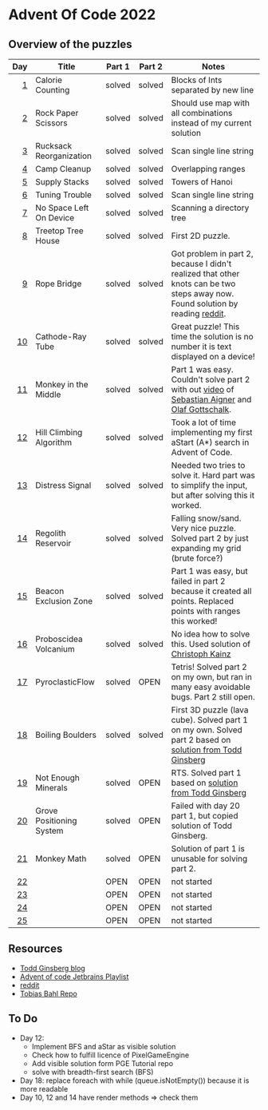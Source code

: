 # Advent Of Code 2022

## Overview of the puzzles

|  Day | Title                    | Part 1 | Part 2 | Notes                                                                                                                            |
|-----:|--------------------------|--------|--------|----------------------------------------------------------------------------------------------------------------------------------|
|  [1] | Calorie Counting         | solved | solved | Blocks of Ints separated by new line                                                                                             |
|  [2] | Rock Paper Scissors      | solved | solved | Should use map with all combinations instead of my current solution                                                              |
|  [3] | Rucksack Reorganization  | solved | solved | Scan single line string                                                                                                          |
|  [4] | Camp Cleanup             | solved | solved | Overlapping ranges                                                                                                               |
|  [5] | Supply Stacks            | solved | solved | Towers of Hanoi                                                                                                                  |
|  [6] | Tuning Trouble           | solved | solved | Scan single line string                                                                                                          |
|  [7] | No Space Left On Device  | solved | solved | Scanning a directory tree                                                                                                        |
|  [8] | Treetop Tree House       | solved | solved | First 2D puzzle.                                                                                                                 |
|  [9] | Rope Bridge              | solved | solved | Got problem in part 2, because I didn't realized that other knots can be two steps away now. Found solution by reading [reddit]. |
| [10] | Cathode-Ray Tube         | solved | solved | Great puzzle! This time the solution is no number it is text displayed on a device!                                              |
| [11] | Monkey in the Middle     | solved | solved | Part 1 was easy. Couldn't solve part 2 with out [video][Day11-Video] of [Sebastian Aigner][sebi] and [Olaf Gottschalk][olaf].    |
| [12] | Hill Climbing Algorithm  | solved | solved | Took a lot of time implementing my first aStart (A*) search in Advent of Code.                                                   |
| [13] | Distress Signal          | solved | solved | Needed two tries to solve it. Hard part was to simplify the input, but after solving this it worked.                             |
| [14] | Regolith Reservoir       | solved | solved | Falling snow/sand. Very nice puzzle. Solved part 2 by just expanding my grid (brute force?)                                      |
| [15] | Beacon Exclusion Zone    | solved | solved | Part 1 was easy, but failed in part 2 because it created all points. Replaced points with ranges this worked!                    |
| [16] | Proboscidea Volcanium    | solved | solved | No idea how to solve this. Used solution of [Christoph Kainz][Day16-CK]                                                          |
| [17] | PyroclasticFlow          | solved | OPEN   | Tetris! Solved part 2 on my own, but ran in many easy avoidable bugs. Part 2 still open.                                         |
| [18] | Boiling Boulders         | solved | solved | First 3D puzzle (lava cube). Solved part 1 on my own. Solved part 2 based on [solution from Todd Ginsberg][Day18-TG]             |
| [19] | Not Enough Minerals      | solved | OPEN   | RTS. Solved part 1 based on [solution from Todd Ginsberg][Day19-TG]                                                              |
| [20] | Grove Positioning System | solved | OPEN   | Failed with day 20 part 1, but copied solution of Todd Ginsberg.                                                                 |
| [21] | Monkey Math              | solved | OPEN   | Solution of part 1 is unusable for solving part 2.                                                                               |
| [22] |                          | OPEN   | OPEN   | not started                                                                                                                      |
| [23] |                          | OPEN   | OPEN   | not started                                                                                                                      |
| [24] |                          | OPEN   | OPEN   | not started                                                                                                                      |
| [25] |                          | OPEN   | OPEN   | not started                                                                                                                      |

## Resources

* [Todd Ginsberg blog][todd]
* [Advent of code Jetbrains Playlist][jetbrains]
* [reddit][reddit]
* [Tobias Bahl Repo][tobi]


## To Do
* Day 12:
  * Implement BFS and aStar as visible solution
  * Check how to fulfill licence of PixelGameEngine
  * Add visible solution form PGE Tutorial repo
  * solve with breadth-first search (BFS)
* Day 18: replace foreach with while (queue.isNotEmpty()) because it is more readable
* Day 10, 12 and 14 have render methods => check them

[1]: src/main/kotlin/Day01.kt
[2]: src/main/kotlin/Day02.kt
[3]: src/main/kotlin/Day03.kt
[4]: src/main/kotlin/Day04.kt
[5]: src/main/kotlin/Day05.kt
[6]: src/main/kotlin/Day06.kt
[7]: src/main/kotlin/Day07.kt
[8]: src/main/kotlin/Day08.kt
[9]: src/main/kotlin/Day09.kt
[10]: src/main/kotlin/Day10.kt
[11]: src/main/kotlin/Day11.kt
[12]: src/main/kotlin/Day12.kt
[13]: src/main/kotlin/Day13.kt
[14]: src/main/kotlin/Day14.kt
[15]: src/main/kotlin/Day15.kt
[16]: src/main/kotlin/Day16.kt
[17]: src/main/kotlin/Day17.kt
[18]: src/main/kotlin/Day18.kt
[19]: src/main/kotlin/Day19.kt
[20]: src/main/kotlin/Day20.kt
[21]: src/main/kotlin/Day21.kt
[22]: src/main/kotlin/Day22.kt
[23]: src/main/kotlin/Day23.kt
[24]: src/main/kotlin/Day24.kt
[25]: src/main/kotlin/Day25.kt


[Day11-Video]: https://youtu.be/1eBSyPe_9j0?list=PLlFc5cFwUnmwxQlKf8uWp-la8BVSTH47J
[Day16-CK]: https://github.com/ckainz11/AdventOfCode2022/blob/main/src/main/kotlin/days/day16/Day16.kt
[Day18-TG]: https://todd.ginsberg.com/post/advent-of-code/2022/day18/
[Day19-TG]: https://todd.ginsberg.com/post/advent-of-code/2022/day19/

[reddit]: https://www.reddit.com/r/adventofcode/
[sebi]: https://github.com/SebastianAigner
[olaf]: https://github.com/Zordid
[todd]: https://todd.ginsberg.com/post/advent-of-code/2022/
[tobi]: https://github.com/tobias-bahls/advent-of-code
[jetbrains]: https://www.youtube.com/playlist?list=PLlFc5cFwUnmwxQlKf8uWp-la8BVSTH47J